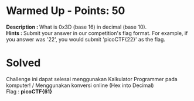# Warmed Up - Points: 50
<b>Description : </b>What is 0x3D (base 16) in decimal (base 10).<br>
<b>Hints : </b>Submit your answer in our competition's flag format. For example, if you answer was '22', you would submit 'picoCTF{22}' as the flag.<br>
# Solved
Challenge ini dapat selesai menggunakan Kalkulator Programmer pada komputer! / Menggunakan konversi online (Hex into Decimal)<br>
Flag : <b>picoCTF{61}</b>
